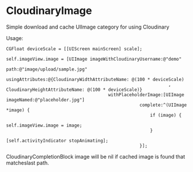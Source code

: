 # CloudinaryImage
Simple download and cache UIImage category for using Cloudinary

Usage:

    CGFloat deviceScale = [[UIScreen mainScreen] scale];
    
    self.imageView.image = [UIImage imageWithCloudinaryUsername:@"demo"
                                                           path:@"image/upload/sample.jpg"
                                                usingAttributes:@{CloudinaryWidthAttributeName: @(100 * deviceScale)
                                                                  , CloudinaryHeightAttributeName: @(100 * deviceScale)}
                                           withPlaceholderImage:[UIImage imageNamed:@"placeholder.jpg"]
                                                       complete:^(UIImage *image) {
                                                           if (image) {
                                                               self.imageView.image = image;
                                                           }
                                                           [self.activityIndicator stopAnimating];
                                                       }];

CloudinaryCompletionBlock image will be nil if cached image is found that matcheslast path.
